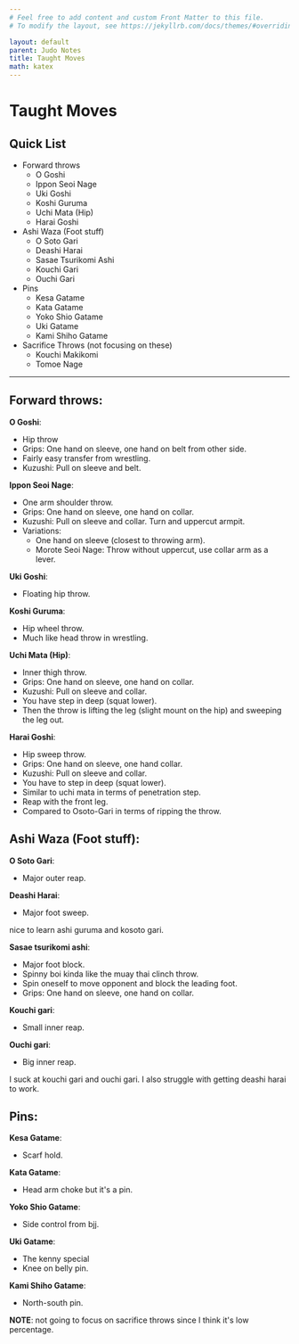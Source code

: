 ```yaml
---
# Feel free to add content and custom Front Matter to this file.
# To modify the layout, see https://jekyllrb.com/docs/themes/#overriding-theme-defaults

layout: default
parent: Judo Notes
title: Taught Moves
math: katex
---
```

# Taught Moves

## Quick List
- Forward throws
    - O Goshi
    - Ippon Seoi Nage
    - Uki Goshi
    - Koshi Guruma
    - Uchi Mata (Hip)
    - Harai Goshi
- Ashi Waza (Foot stuff)
    - O Soto Gari
    - Deashi Harai
    - Sasae Tsurikomi Ashi
    - Kouchi Gari
    - Ouchi Gari
- Pins
    - Kesa Gatame
    - Kata Gatame
    - Yoko Shio Gatame
    - Uki Gatame
    - Kami Shiho Gatame
- Sacrifice Throws (not focusing on these)
    - Kouchi Makikomi
    - Tomoe Nage
---

## Forward throws:

**O Goshi**:
- Hip throw
- Grips: One hand on sleeve, one hand on belt from other side.
- Fairly easy transfer from wrestling.
- Kuzushi: Pull on sleeve and belt. 

**Ippon Seoi Nage**:
- One arm shoulder throw.
- Grips: One hand on sleeve, one hand on collar.
- Kuzushi: Pull on sleeve and collar. Turn and uppercut armpit.
- Variations:
    - One hand on sleeve (closest to throwing arm).
    - Morote Seoi Nage: Throw without uppercut, use collar arm as a lever.

**Uki Goshi**:
- Floating hip throw.

**Koshi Guruma**:
- Hip wheel throw.
- Much like head throw in wrestling.

**Uchi Mata (Hip)**:
- Inner thigh throw.
- Grips: One hand on sleeve, one hand on collar.
- Kuzushi: Pull on sleeve and collar.
- You have step in deep (squat lower).
- Then the throw is lifting the leg (slight mount on the hip) and sweeping the leg out.

**Harai Goshi**:
- Hip sweep throw.
- Grips: One hand on sleeve, one hand collar.
- Kuzushi: Pull on sleeve and collar.
- You have to step in deep (squat lower).
- Similar to uchi mata in terms of penetration step.
- Reap with the front leg.
- Compared to Osoto-Gari in terms of ripping the throw.

## Ashi Waza (Foot stuff):

**O Soto Gari**:
- Major outer reap.

**Deashi Harai**:
- Major foot sweep.

nice to learn ashi guruma and kosoto gari.


**Sasae tsurikomi ashi**:
- Major foot block.
- Spinny boi kinda like the muay thai clinch throw.
- Spin oneself to move opponent and block the leading foot.
- Grips: One hand on sleeve, one hand on collar.

**Kouchi gari**: 
- Small inner reap.

**Ouchi gari**:
- Big inner reap.

I suck at kouchi gari and ouchi gari. I also struggle with getting deashi harai to work.

## Pins:

**Kesa Gatame**:
- Scarf hold.

**Kata Gatame**:
- Head arm choke but it's a pin.

**Yoko Shio Gatame**:
- Side control from bjj.

**Uki Gatame**:
- The kenny special
- Knee on belly pin.

**Kami Shiho Gatame**:
- North-south pin.



**NOTE**: not going to focus on sacrifice throws since I think it's low percentage.